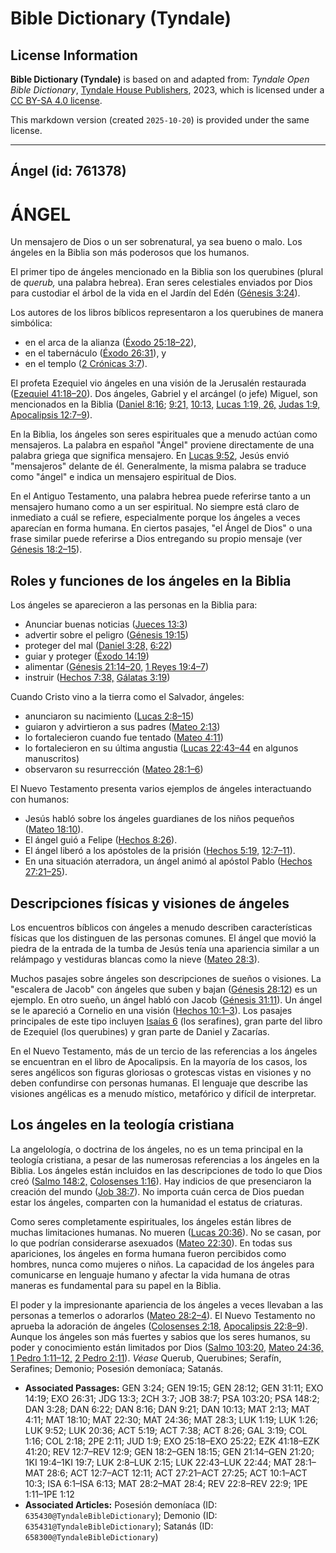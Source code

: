 # Bible Dictionary (Tyndale)

## License Information

**Bible Dictionary (Tyndale)** is based on and adapted from: _Tyndale Open Bible Dictionary_, [Tyndale House Publishers](https://tyndaleopenresources.com/), 2023, which is licensed under a [CC BY-SA 4.0 license](https://creativecommons.org/licenses/by-sa/4.0/legalcode.en).

This markdown version (created `2025-10-20`) is provided under the same license.



--------------------------------

## Ángel (id: 761378)

ÁNGEL
=====

Un mensajero de Dios o un ser sobrenatural, ya sea bueno o malo. Los ángeles en la Biblia son más poderosos que los humanos.

El primer tipo de ángeles mencionado en la Biblia son los querubines (plural de *querub,* una palabra hebrea). Eran seres celestiales enviados por Dios para custodiar el árbol de la vida en el Jardín del Edén ([Génesis 3:24](https://ref.ly/Gen3:24)).

Los autores de los libros bíblicos representaron a los querubines de manera simbólica:

* en el arca de la alianza ([Éxodo 25:18–22](https://ref.ly/Exod25:18-Exod25:22)),
* en el tabernáculo ([Éxodo 26:31](https://ref.ly/Exod26:31)), y
* en el templo ([2 Crónicas 3:7](https://ref.ly/2Chr3:7)).

El profeta Ezequiel vio ángeles en una visión de la Jerusalén restaurada ([Ezequiel 41:18–20](https://ref.ly/Ezek41:18-Ezek41:20)). Dos ángeles, Gabriel y el arcángel (o jefe) Miguel, son mencionados en la Biblia ([Daniel 8:16](https://ref.ly/Dan8:16); [9:21,](https://ref.ly/Dan9:21) [10:13,](https://ref.ly/Dan10:13) [Lucas 1:19, 26,](https://ref.ly/Luke1:19,Luke1:26) [Judas 1:9,](https://ref.ly/Jude1:9) [Apocalipsis 12:7–9](https://ref.ly/Rev12:7-Rev12:9)).

En la Biblia, los ángeles son seres espirituales que a menudo actúan como mensajeros. La palabra en español "Ángel" proviene directamente de una palabra griega que significa mensajero. En [Lucas 9:52](https://ref.ly/Luke9:52), Jesús envió "mensajeros" delante de él. Generalmente, la misma palabra se traduce como "ángel" e indica un mensajero espiritual de Dios.

En el Antiguo Testamento, una palabra hebrea puede referirse tanto a un mensajero humano como a un ser espiritual. No siempre está claro de inmediato a cuál se refiere, especialmente porque los ángeles a veces aparecían en forma humana. En ciertos pasajes, "el Ángel de Dios" o una frase similar puede referirse a Dios entregando su propio mensaje (ver [Génesis 18:2–15](https://ref.ly/Gen18:2-Gen18:15)).

Roles y funciones de los ángeles en la Biblia
---------------------------------------------

Los ángeles se aparecieron a las personas en la Biblia para:

* Anunciar buenas noticias ([Jueces 13:3](https://ref.ly/Judg13:3))
* advertir sobre el peligro ([Génesis 19:15](https://ref.ly/Gen19:15))
* proteger del mal ([Daniel 3:28,](https://ref.ly/Dan3:28) [6:22](https://ref.ly/Dan6:22))
* guiar y proteger ([Éxodo 14:19](https://ref.ly/Exod14:19))
* alimentar ([Génesis 21:14–20,](https://ref.ly/Gen21:14-Gen21:20) [1 Reyes 19:4–7](https://ref.ly/1Kgs19:4-1Kgs19:7))
* instruir ([Hechos 7:38,](https://ref.ly/Acts7:38) [Gálatas 3:19](https://ref.ly/Gal3:19))

Cuando Cristo vino a la tierra como el Salvador, ángeles:

* anunciaron su nacimiento ([Lucas 2:8–15](https://ref.ly/Luke2:8-Luke2:15))
* guiaron y advirtieron a sus padres ([Mateo 2:13](https://ref.ly/Matt2:13))
* lo fortalecieron cuando fue tentado ([Mateo 4:11](https://ref.ly/Matt4:11))
* lo fortalecieron en su última angustia ([Lucas 22:43–44](https://ref.ly/Luke22:43-Luke22:44) en algunos manuscritos)
* observaron su resurrección ([Mateo 28:1–6](https://ref.ly/Matt28:1-Matt28:6))

El Nuevo Testamento presenta varios ejemplos de ángeles interactuando con humanos:

* Jesús habló sobre los ángeles guardianes de los niños pequeños ([Mateo 18:10](https://ref.ly/Matt18:10)).
* El ángel guió a Felipe ([Hechos 8:26](https://ref.ly/Acts8:26)).
* El ángel liberó a los apóstoles de la prisión ([Hechos 5:19,](https://ref.ly/Acts5:19) [12:7–11](https://ref.ly/Acts12:7-Acts12:11)).
* En una situación aterradora, un ángel animó al apóstol Pablo ([Hechos 27:21–25](https://ref.ly/Acts27:21-Acts27:25)).

Descripciones físicas y visiones de ángeles
-------------------------------------------

Los encuentros bíblicos con ángeles a menudo describen características físicas que los distinguen de las personas comunes. El ángel que movió la piedra de la entrada de la tumba de Jesús tenía una apariencia similar a un relámpago y vestiduras blancas como la nieve ([Mateo 28:3](https://ref.ly/Matt28:3)).

Muchos pasajes sobre ángeles son descripciones de sueños o visiones. La "escalera de Jacob" con ángeles que suben y bajan ([Génesis 28:12](https://ref.ly/Gen28:12)) es un ejemplo. En otro sueño, un ángel habló con Jacob ([Génesis 31:11](https://ref.ly/Gen31:11)). Un ángel se le apareció a Cornelio en una visión ([Hechos 10:1–3](https://ref.ly/Acts10:1-Acts10:3)). Los pasajes principales de este tipo incluyen [Isaías 6](https://ref.ly/Isa6:1-Isa6:13) (los serafines), gran parte del libro de Ezequiel (los querubines) y gran parte de Daniel y Zacarías.

En el Nuevo Testamento, más de un tercio de las referencias a los ángeles se encuentran en el libro de Apocalipsis. En la mayoría de los casos, los seres angélicos son figuras gloriosas o grotescas vistas en visiones y no deben confundirse con personas humanas. El lenguaje que describe las visiones angélicas es a menudo místico, metafórico y difícil de interpretar.

Los ángeles en la teología cristiana
------------------------------------

La angelología, o doctrina de los ángeles, no es un tema principal en la teología cristiana, a pesar de las numerosas referencias a los ángeles en la Biblia. Los ángeles están incluidos en las descripciones de todo lo que Dios creó ([Salmo 148:2,](https://ref.ly/Ps148:2) [Colosenses 1:16](https://ref.ly/Col1:16)). Hay indicios de que presenciaron la creación del mundo ([Job 38:7](https://ref.ly/Job38:7)). No importa cuán cerca de Dios puedan estar los ángeles, comparten con la humanidad el estatus de criaturas.

Como seres completamente espirituales, los ángeles están libres de muchas limitaciones humanas. No mueren ([Lucas 20:36](https://ref.ly/Luke20:36)). No se casan, por lo que podrían considerarse asexuados ([Mateo 22:30](https://ref.ly/Matt22:30)). En todas sus apariciones, los ángeles en forma humana fueron percibidos como hombres, nunca como mujeres o niños. La capacidad de los ángeles para comunicarse en lenguaje humano y afectar la vida humana de otras maneras es fundamental para su papel en la Biblia.

El poder y la impresionante apariencia de los ángeles a veces llevaban a las personas a temerlos o adorarlos ([Mateo 28:2–4](https://ref.ly/Matt28:2-Matt28:4)). El Nuevo Testamento no aprueba la adoración de ángeles ([Colosenses 2:18,](https://ref.ly/Col2:18) [Apocalipsis 22:8–9](https://ref.ly/Rev22:8-Rev22:9)). Aunque los ángeles son más fuertes y sabios que los seres humanos, su poder y conocimiento están limitados por Dios ([Salmo 103:20,](https://ref.ly/Ps103:20) [Mateo 24:36,](https://ref.ly/Matt24:36) [1 Pedro 1:11–12,](https://ref.ly/1Pet1:11-1Pet1:12) [2 Pedro 2:11](https://ref.ly/2Pet2:11)). *Véase* Querub, Querubines; Serafín, Serafines; Demonio; Posesión demoníaca; Satanás.

* **Associated Passages:** GEN 3:24; GEN 19:15; GEN 28:12; GEN 31:11; EXO 14:19; EXO 26:31; JDG 13:3; 2CH 3:7; JOB 38:7; PSA 103:20; PSA 148:2; DAN 3:28; DAN 6:22; DAN 8:16; DAN 9:21; DAN 10:13; MAT 2:13; MAT 4:11; MAT 18:10; MAT 22:30; MAT 24:36; MAT 28:3; LUK 1:19; LUK 1:26; LUK 9:52; LUK 20:36; ACT 5:19; ACT 7:38; ACT 8:26; GAL 3:19; COL 1:16; COL 2:18; 2PE 2:11; JUD 1:9; EXO 25:18–EXO 25:22; EZK 41:18–EZK 41:20; REV 12:7–REV 12:9; GEN 18:2–GEN 18:15; GEN 21:14–GEN 21:20; 1KI 19:4–1KI 19:7; LUK 2:8–LUK 2:15; LUK 22:43–LUK 22:44; MAT 28:1–MAT 28:6; ACT 12:7–ACT 12:11; ACT 27:21–ACT 27:25; ACT 10:1–ACT 10:3; ISA 6:1–ISA 6:13; MAT 28:2–MAT 28:4; REV 22:8–REV 22:9; 1PE 1:11–1PE 1:12
* **Associated Articles:** Posesión demoníaca (ID: `635430@TyndaleBibleDictionary`); Demonio (ID: `635431@TyndaleBibleDictionary`); Satanás (ID: `658300@TyndaleBibleDictionary`)

